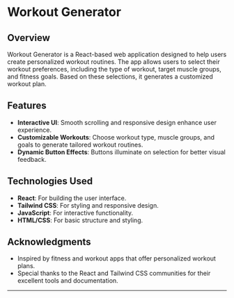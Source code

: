 # Workout Generator

## Overview

Workout Generator is a React-based web application designed to help users create personalized workout routines. The app allows users to select their workout preferences, including the type of workout, target muscle groups, and fitness goals. Based on these selections, it generates a customized workout plan.

## Features

- **Interactive UI**: Smooth scrolling and responsive design enhance user experience.
- **Customizable Workouts**: Choose workout type, muscle groups, and goals to generate tailored workout routines.
- **Dynamic Button Effects**: Buttons illuminate on selection for better visual feedback.

## Technologies Used

- **React**: For building the user interface.
- **Tailwind CSS**: For styling and responsive design.
- **JavaScript**: For interactive functionality.
- **HTML/CSS**: For basic structure and styling.

## Acknowledgments

- Inspired by fitness and workout apps that offer personalized workout plans.
- Special thanks to the React and Tailwind CSS communities for their excellent tools and documentation.

---
